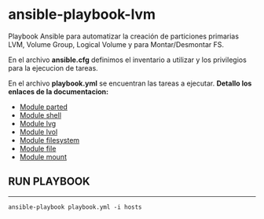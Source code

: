 # ansible-playbook-lvm


Playbook Ansible para automatizar la creación de particiones primarias LVM, Volume Group, Logical Volume y para Montar/Desmontar FS.


En el archivo **ansible.cfg** definimos el inventario a utilizar y los privilegios para la ejecucion de tareas.


En el archivo **playbook.yml** se encuentran las tareas a ejecutar. **Detallo los enlaces de la documentacion:**


- [Module parted](https://docs.ansible.com/ansible/latest/collections/community/general/parted_module.html)
- [Module shell](https://docs.ansible.com/ansible/latest/collections/ansible/builtin/shell_module.html)
- [Module lvg](https://docs.ansible.com/ansible/2.5/modules/lvg_module.html)
- [Module lvol](https://docs.ansible.com/ansible/latest/collections/community/general/lvol_module.html)
- [Module filesystem](https://docs.ansible.com/ansible/latest/collections/community/general/filesystem_module.html)
- [Module file](https://docs.ansible.com/ansible/latest/collections/ansible/builtin/file_module.html)
- [Module mount](https://docs.ansible.com/ansible/latest/collections/ansible/posix/mount_module.html)


## RUN PLAYBOOK
---


`ansible-playbook playbook.yml -i hosts`

